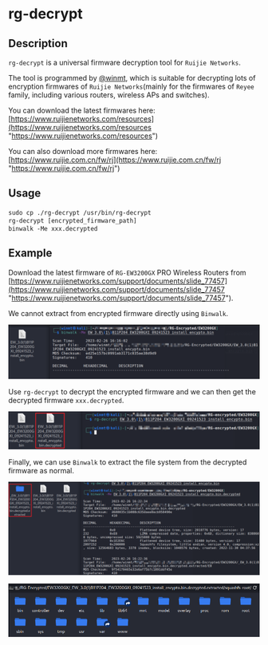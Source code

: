 # rg-decrypt

## Description

`rg-decrypt` is a universal firmware decryption tool for `Ruijie Networks`.

The tool is programmed by [@winmt](https://github.com/winmt "https://github.com/winmt"), which is suitable for decrypting lots of encryption firmwares of `Ruijie Networks`(mainly for the firmwares of `Reyee` family, including various routers, wireless APs and switches). 

You can download the latest firmwares here: [https://www.ruijienetworks.com/resources](https://www.ruijienetworks.com/resources "https://www.ruijienetworks.com/resources")

You can also download more firmwares here: [https://www.ruijie.com.cn/fw/rj](https://www.ruijie.com.cn/fw/rj "https://www.ruijie.com.cn/fw/rj")

## Usage

```
sudo cp ./rg-decrypt /usr/bin/rg-decrypt
rg-decrypt [encrypted_firmware_path]
binwalk -Me xxx.decrypted
```

## Example

Download the latest firmware of `RG-EW3200GX` PRO Wireless Routers from [https://www.ruijienetworks.com/support/documents/slide_77457](https://www.ruijienetworks.com/support/documents/slide_77457 "https://www.ruijienetworks.com/support/documents/slide_77457").

We cannot extract from encrypted firmware directly using `Binwalk`.

![](./pic/1.png)

Use `rg-decrypt` to decrypt the encrypted firmware and we can then get the decrypted firmware `xxx.decrypted`.

![](./pic/2.png)

Finally, we can use `Binwalk` to extract the file system from the decrypted firmware as normal.

![](./pic/3.png)

![](./pic/4.png)